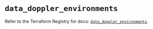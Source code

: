 # `data_doppler_environments`

Refer to the Terraform Registry for docs: [`data_doppler_environments`](https://registry.terraform.io/providers/dopplerhq/doppler/1.21.0/docs/data-sources/environments).
